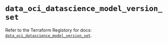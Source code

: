 # `data_oci_datascience_model_version_set`

Refer to the Terraform Registory for docs: [`data_oci_datascience_model_version_set`](https://registry.terraform.io/providers/oracle/oci/6.18.0/docs/data-sources/datascience_model_version_set).
